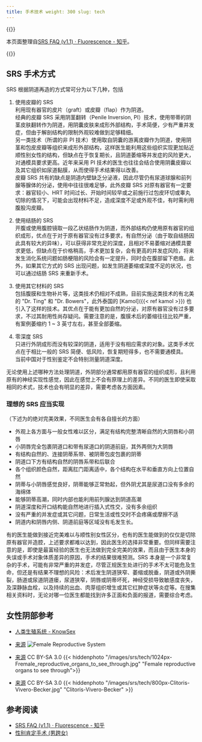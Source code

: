 ```yaml
---
title: 手术技术 weight: 300 slug: tech
---
```


{{<notice info  >}}

本页面整理自[SRS FAQ (v1.1) · Fluorescence -
知乎](https://zhuanlan.zhihu.com/p/480695175)。

{{</notice>}}

## SRS 手术方式

SRS 根据阴道再造的方式常可分为以下几种，包括

1. 使用皮瓣的 SRS\
   利用现有器官的皮片（graft）或皮瓣（flap）作为阴道。\
   经典的皮瓣 SRS 采用阴茎翻转（Penile Inversion,
   PI）技术，使用带蒂的阴茎皮肤翻转作为阴道，用阴囊皮肤来成形外部结构，手术简便，少有严重并发症，但由于解剖结构的限制外观较难做到足够精细。\
   另一类技术（所谓的非 PI
   技术）使用取自阴囊的游离皮瓣作为阴道，使用阴茎和包皮皮瓣等组织来成形外部结构，这样医生能利用这些组织实现更加贴近顺性别女性的结构，但缺点在于恢复期长，且阴道萎缩等并发症的风险更大，对通模具要求更高。近年来采用
   PI 技术的医生也往往会结合使用阴囊皮瓣以及其它组织如尿道黏膜，从而使得手术结果得以改善。\
   皮瓣 SRS 共有的缺点是阴道内壁缺乏分泌液，因此尽管仍有尿道球腺和前列腺等腺体的分泌，使用中往往很难足够，此外皮瓣 SRS
   对原有器官有一定要求：器官较小、HRT
   时间过长、开始时间较早或之前施行过包皮环切或睾丸切除的情况下，可能会出现材料不足，造成深度不足或外观不佳，有时需利用腹股沟皮瓣。

1. 使用结肠的 SRS\
   开腹或使用腹腔镜取一段乙状结肠作为阴道，而外部结构仍使用原有器官的组织成形，优点在于对于原有器官没有过多要求，有自然分泌（由于取自结肠因此具有较大的异味），可以获得非常充足的深度，且相对不易萎缩对通模具要求更低，但缺点在于价格稍高，手术更加复杂，会有更高的并发症风险，将来发生消化系统问题如肠梗阻的风险会有一定提升，同时会在腹部留下疤痕。此外，如果其它方式的
   SRS 出现问题，如发生阴道萎缩或深度不足的状况，也可以通过结肠 SRS 来重新手术。

1. 使用其它材料的 SRS\
   包括腹膜和生物补片等，这类技术仍相对不成熟，目前实施这类技术的有北美的 "Dr. Ting" 和 "Dr. Bowers"，此外泰国的
   [Kamol]({{< ref kamol >}})
   也引入了这样的技术。其优点在于能有更加自然的分泌，对原有器官没有过多要求，不过其耐用性尚存疑问。需要注意的是，腹膜术后的萎缩往往比较严重，有案例萎缩约 1
   ~ 3 英寸左右，甚至全部萎缩。

1. 零深度 SRS\
   只进行外阴成形而没有较深的阴道，适用于没有相应需求的对象。这类手术优点在于相比一般的 SRS 简便、低风险，恢复期短得多，也不需要通模具。\
   当前中国对于性别鉴定不会特别测量阴道深度。

无论使用上述哪种方法处理阴道，外阴部分通常都用原有器官的组织成形，且利用原有的神经实现性感觉，因此在感觉上不会有原理上的差异。不同的医生即使采取相同的术式，技术也会有明显的差异，需要考虑各方面因素。

### 理想的 SRS 应当实现

（下述为的绝对完美效果，不同医生会有各自擅长的方面）

- 外观上各方面与一般女性难以区分，满足有结构完整清晰自然的大阴唇和小阴唇
- 小阴唇完全包裹阴道口和带有尿道口的阴道前庭，其外两侧为大阴唇
- 有结构自然的、连接阴蒂系带、被阴蒂包皮包裹的阴蒂
- 阴道口下方有结构自然的阴唇系带和后联合
- 各个组织颜色自然，距离肛门距离适中，各个结构在水平和垂直方向上位置自然
- 阴蒂与小阴唇感觉良好，阴蒂能够正常勃起，但外阴尤其是尿道口没有多余的海绵体
- 能够阴蒂高潮，同时内部也能利用前列腺达到阴道高潮
- 阴道深度和开口结构能自然地进行插入式性交，没有多余组织
- 没有严重的并发症或其它问题，日常生活或性交时不会疼痛或摩擦不适
- 阴道内和阴唇内侧、阴道前庭等区域没有毛发生长。

有的医生能做到接近完美难以与顺性别女性区分，也有的医生能做到的仅仅是切除原有器官并造腔，上述要求都难以达到，因此医生的选择非常重要。但同样需要注意的是，即使是最富经验的医生也无法做到完全完美的效果，而且由于医生本身的失误或手术对象体质差异的原因，手术的结果很难预测。SRS
本身是一个非常复杂的手术，可能有非常严重的并发症，尽管正规医生处进行的手术不太可能危及生命，但还是有结果不理想的风险：术后发生阴道狭窄、萎缩或脱垂，阴道或外阴撕裂，肠道或尿道阴道瘘，尿道狭窄，阴唇或阴蒂坏死，神经受损导致敏感度丧失，及深静脉血栓，以及持续的出血、肉芽组织增生或其它红肿症状等炎症等。在搜集相关资料时，无论对哪一位医生都能找到许多正面和负面的报道，需要综合考虑。

## 女性阴部参考

- [人类生殖系统 - KnowSex](https://knowsex.net/main/human-reproductive-system)

- [来源](https://openstax.org/books/anatomy-and-physiology/pages/27-2-anatomy-and-physiology-of-the-female-reproductive-system)
  ![Female Reproductive System](/images/srs/tech/vulva_figure_zh.png)

- [来源](https://commons.wikimedia.org/wiki/File:Fremale_reproductive_organs_to_see_through.jpg)
  CC BY-SA 3.0 {{< hiddenphoto
  "/images/srs/tech/1024px-Fremale_reproductive_organs_to_see_through.jpg"
  "Female reproductive organs to see through">}}

- [来源](https://commons.wikimedia.org/wiki/File:Clitoris-Vivero-Becker.jpg) CC
  BY-SA 3.0 {{< hiddenphoto "/images/srs/tech/800px-Clitoris-Vivero-Becker.jpg"
  "Clitoris-Vivero-Becker" >}}

## 参考阅读

- [SRS FAQ (v1.1) · Fluorescence - 知乎](https://zhuanlan.zhihu.com/p/480695175)
- [性别肯定手术
  (男跨女)](https://zh.wikipedia.org/wiki/%E6%80%A7%E5%88%AB%E8%82%AF%E5%AE%9A%E6%89%8B%E6%9C%AF_(%E7%94%B7%E8%B7%A8%E5%A5%B3))

